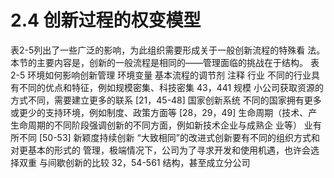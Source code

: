# 2.4 创新过程的权变模型

表2-5列出了一些广泛的影响，为此组织需要形成关于一般创新流程的特殊看
法。本节的主要内容是，创新的一般流程是相同的——管理面临的挑战在于结构。
表2-5
环境如何影响创新管理
环境变量
基本流程的调节剂
注释
行业
不同的行业具有不同的优点和特征，例如规模密集、科技密集
43，441
规模
小公司获取资源的方式不同，需要建立更多的联系
[21，45-48]
国家创新系统
不同的国家拥有更多或更少的支持环境，例如制度、政策方面等
[28，29，49]
生命周期（技术、产
生命周期的不同阶段强调创新的不同方面，例如新技术企业与成熟企
业等）
业有所不同
[50-53]
新颖度持续创新
“大致相同”的改进式创新要有不同的组织方式和对更基本的形式的
管理，极端情况下，公司为了寻求开发和使用机遇，也许会选择双重
与间歇创新的比较
32，54-561
结构，甚至成立分公司

